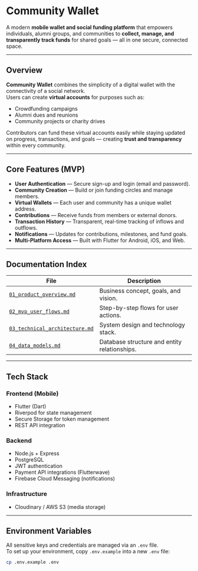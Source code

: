 # Community Wallet

A modern **mobile wallet and social funding platform** that empowers individuals, alumni groups, and communities to **collect, manage, and transparently track funds** for shared goals — all in one secure, connected space.

---

## Overview

**Community Wallet** combines the simplicity of a digital wallet with the connectivity of a social network.  
Users can create **virtual accounts** for purposes such as:
- Crowdfunding campaigns  
- Alumni dues and reunions  
- Community projects or charity drives  

Contributors can fund these virtual accounts easily while staying updated on progress, transactions, and goals — creating **trust and transparency** within every community.

---

## Core Features (MVP)

- **User Authentication** — Secure sign-up and login (email and password).  
- **Community Creation** — Build or join funding circles and manage members.  
- **Virtual Wallets** — Each user and community has a unique wallet address.  
- **Contributions** — Receive funds from members or external donors.  
- **Transaction History** — Transparent, real-time tracking of inflows and outflows.  
- **Notifications** — Updates for contributions, milestones, and fund goals.  
- **Multi-Platform Access** — Built with Flutter for Android, iOS, and Web.

---

## Documentation Index

| File | Description |
|------|--------------|
| [`01_product_overview.md`](./docs/01_product_overview.md) | Business concept, goals, and vision. |
| [`02_mvp_user_flows.md`](./docs/02_mvp_user_flows.md) | Step-by-step flows for user actions. |
| [`03_technical_architecture.md`](./docs/03_technical_architecture.md) | System design and technology stack. |
| [`04_data_models.md`](./docs/04_data_models.md) | Database structure and entity relationships. |

---

## Tech Stack

### **Frontend (Mobile)**
- Flutter (Dart)
- Riverpod for state management  
- Secure Storage for token management  
- REST API integration  

### **Backend**
- Node.js + Express  
- PostgreSQL  
- JWT authentication  
- Payment API integrations (Flutterwave)  
- Firebase Cloud Messaging (notifications)  

### **Infrastructure**
- Cloudinary / AWS S3 (media storage)

---

## Environment Variables

All sensitive keys and credentials are managed via an `.env` file.  
To set up your environment, copy `.env.example` into a new `.env` file:

```bash
cp .env.example .env

